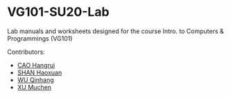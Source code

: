 # VG101-SU20-Lab
Lab manuals and worksheets designed for the course Intro. to Computers &amp; Programmings (VG101)

Contributors:
- [CAO Hangrui](https://github.com/DiegoCao)
- [SHAN Haoxuan](https://github.com/shanhx2000)
- [WU Qinhang](https://github.com/MatrixPecker)
- [XU Muchen](https://github.com/Scarlet-Climax)